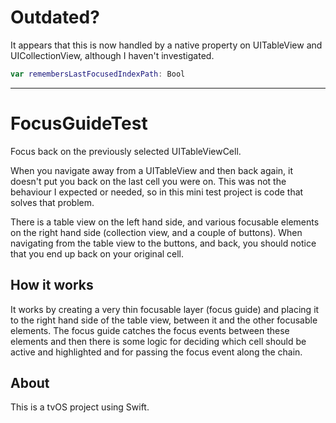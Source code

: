 # Outdated?

It appears that this is now handled by a native property on UITableView and UICollectionView, although I haven't investigated.

```Swift
var remembersLastFocusedIndexPath: Bool
```
---------------------------------------

# FocusGuideTest
Focus back on the previously selected UITableViewCell.

When you navigate away from a UITableView and then back again, it doesn't put you back on the last cell you were on. 
This was not the behaviour I expected or needed, so in this mini test project is code that solves that problem.

There is a table view on the left hand side, and various focusable elements on the right hand side (collection view, and a couple of buttons). 
When navigating from the table view to the buttons, and back, you should notice that you end up back on your original cell.

## How it works

It works by creating a very thin focusable layer (focus guide) and placing it to the right hand side of the table view, between it and the other focusable elements.
The focus guide catches the focus events between these elements and then there is some logic for deciding which cell should be active and highlighted and for passing the focus event along the chain.

## About

This is a tvOS project using Swift.
